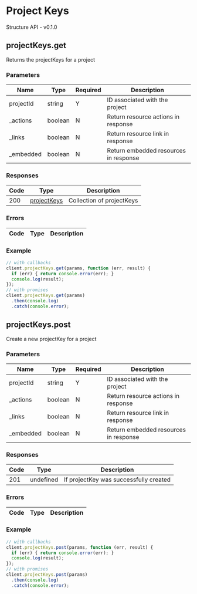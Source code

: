 # Project Keys
Structure API - v0.1.0

## projectKeys.get
Returns the projectKeys for a project



### Parameters
| Name | Type | Required | Description |
| ---- | ---- | -------- | ----------- |
| projectId | string | Y | ID associated with the project |
| _actions | boolean | N | Return resource actions in response |
| _links | boolean | N | Return resource link in response |
| _embedded | boolean | N | Return embedded resources in response |

### Responses
| Code | Type | Description |
| ---- | ---- | ----------- |
| 200 | [projectKeys](_schemas.md#projectkeys) | Collection of projectKeys |

### Errors
| Code | Type | Description |
| ---- | ---- | ----------- |

### Example
```javascript
// with callbacks
client.projectKeys.get(params, function (err, result) {
  if (err) { return console.error(err); }
  console.log(result);
});
// with promises
client.projectKeys.get(params)
  .then(console.log)
  .catch(console.error);
```
## projectKeys.post
Create a new projectKey for a project



### Parameters
| Name | Type | Required | Description |
| ---- | ---- | -------- | ----------- |
| projectId | string | Y | ID associated with the project |
| _actions | boolean | N | Return resource actions in response |
| _links | boolean | N | Return resource link in response |
| _embedded | boolean | N | Return embedded resources in response |

### Responses
| Code | Type | Description |
| ---- | ---- | ----------- |
| 201 | undefined | If projectKey was successfully created |

### Errors
| Code | Type | Description |
| ---- | ---- | ----------- |

### Example
```javascript
// with callbacks
client.projectKeys.post(params, function (err, result) {
  if (err) { return console.error(err); }
  console.log(result);
});
// with promises
client.projectKeys.post(params)
  .then(console.log)
  .catch(console.error);
```
